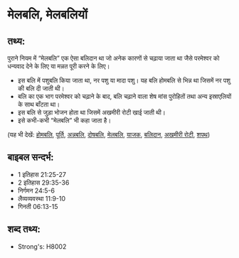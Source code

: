 # मेलबलि, मेलबलियों #

## तथ्य: ##

पुराने नियम में “मेलबलि” एक ऐसा बलिदान था जो अनेक कारणों से चढ़ाया जाता था जैसे परमेश्वर को धन्यवाद देने के लिए या मन्नत पूरी करने के लिए। 

* इस बलि में पशुबलि किया जाता था, नर पशु या मादा पशु। यह बलि होमबलि से भिन्न था जिसमें नर पशु की बलि दी जाती थी।
* बलि का एक भाग परमेश्वर को चढ़ाने के बाद, बलि चढ़ाने वाला शेष मांस पुरोहितों तथा अन्य इस्राएलियों के साथ बाँटता था।
* इस बलि से जुड़ा भोजन होता था जिसमें अखमीरी रोटी खाई जाती थी।
* इसे कभी-कभी “मेलबलि” भी कहा जाता है।

(यह भी देखें: [होमबलि](../burntoffering.md), [पूर्ति](../fulfill.md), [अन्नबलि](../grainoffering.md), [दोषबलि](../guiltoffering.md), [मेलबलि](../peaceoffering.md), [याजक](../priest.md), [बलिदान](../sacrifice.md), [अखमीरी रोटी](../unleavenedbread.md), [शपथ](../vow.md))

## बाइबल सन्दर्भ: ##

* 1 इतिहास 21:25-27
* 2 इतिहास 29:35-36
* निर्गमन 24:5-6
* लैव्यव्यवस्था 11:9-10
* गिनती 06:13-15

## शब्द तथ्य: ##

* Strong's: H8002
